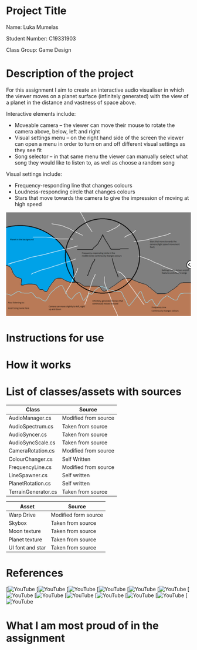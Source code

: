 # Project Title

Name: Luka Mumelas

Student Number: C19331903

Class Group: Game Design

# Description of the project

For this assignment I aim to create an interactive audio visualiser in which the viewer moves on a planet surface (infinitely generated) with the view of a planet in the distance and vastness of space above.

Interactive elements include:

- Moveable camera – the viewer can move their mouse to rotate the camera above, below, left and right
- Visual settings menu – on the right hand side of the screen the viewer can open a menu in order to turn on and off different visual settings as they see fit
- Song selector – in that same menu the viewer can manually select what song they would like to listen to, as well as choose a random song


Visual settings include:
- Frequency-responding line that changes colours
- Loudness-responding circle that changes colours
- Stars that move towards the camera to give the impression of moving at high speed


![](Audio%20Visualiser%20vision.png)

# Instructions for use

# How it works

# List of classes/assets with sources

| Class | Source |
|-----------|-----------|
| AudioManager.cs | Modified from source |
| AudioSpectrum.cs | Taken from source |
| AudioSyncer.cs | Taken from source |
| AudioSyncScale.cs | Taken from source |
| CameraRotation.cs | Modified from source |
| ColourChanger.cs | Self Written |
| FrequencyLine.cs | Modified from source |
| LineSpawner.cs | Self written |
| PlanetRotation.cs | Self written |
| TerrainGenerator.cs | Taken from source |

| Asset | Source |
|-----------|-----------|
| Warp Drive | Modified form source|
| Skybox | Taken from source |
| Moon texture | Taken from source|
| Planet texture | Taken from source|
| UI font and star | Taken from source |

# References

[![YouTube](https://www.youtube.com/watch?v=vFvwyu_ZKfU&ab_channel=Brackeys)
[![YouTube]()
[![YouTube]()
[![YouTube]()
[![YouTube]()
[![YouTube]()
[![YouTube]()
[![YouTube]()
[![YouTube]()
[![YouTube]()
[![YouTube]()
[![YouTube]()
[![YouTube]()

# What I am most proud of in the assignment
